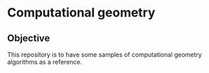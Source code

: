  # Computational geometry

 ## Objective 

 This repository is to have some samples of computational geometry algorithms as a reference. 
